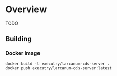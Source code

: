 # Overview
TODO

## Building

### Docker Image
```shell
docker build -t executry/larcanum-cds-server .
docker push executry/larcanum-cds-server:latest
```
